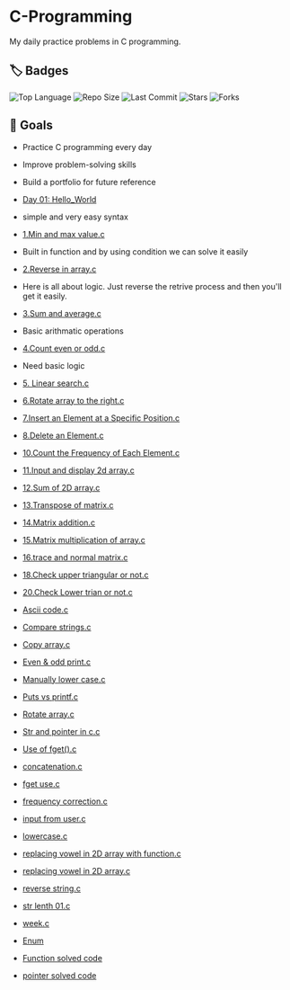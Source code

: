 # C-Programming
My daily practice problems in C programming.

## 🏷️ Badges
![Top Language](https://img.shields.io/github/languages/top/Md-sihab11/C-program)
![Repo Size](https://img.shields.io/github/repo-size/Md-sihab11/C-program)
![Last Commit](https://img.shields.io/github/last-commit/Md-sihab11/C-program)
![Stars](https://img.shields.io/github/stars/Md-sihab11/C-program?style=social)
![Forks](https://img.shields.io/github/forks/Md-sihab11/C-program?style=social)

## 🎯 Goals
- Practice C programming every day
- Improve problem-solving skills
- Build a portfolio for future reference

- [Day 01: Hello_World](./Hello_world.c)<br>
- simple and very easy syntax  
- [1.Min and max value.c](./1.Min%20and%20max%20value.c)
- Built in function and by using condition we can solve it easily  
- [2.Reverse in array.c](./2.Reverse%20in%20array.c)
- Here is all about logic. Just reverse the retrive process and then you'll get it easily.  
- [3.Sum and average.c](./3.Sum%20and%20average.c)
- Basic arithmatic operations  
- [4.Count even or odd.c](./4.Count%20even%20or%20odd.c)
- Need basic logic  
- [5. Linear search.c](./5.%20Linear%20search.c)  
- [6.Rotate array to the right.c](./6.Rotate%20array%20to%20the%20right.c)  
- [7.Insert an Element at a Specific Position.c](./7.Insert%20an%20Element%20at%20a%20Specific%20Position.c)  
- [8.Delete an Element.c](./8.Delete%20an%20Element.c)  
- [10.Count the Frequency of Each Element.c](./10.Count%20the%20Frequency%20of%20Each%20Element.c)  
- [11.Input and display 2d array.c](./11.Input%20and%20display%202d%20array.c)  
- [12.Sum of 2D array.c](./12.Sum%20of%202D%20array.c)  
- [13.Transpose of matrix.c](./13.Transpose%20of%20matrix.c)  
- [14.Matrix addition.c](./14.Matrix%20addition.c)  
- [15.Matrix multiplication of array.c](./15.Matrix%20multiplication%20of%20array.c)  
- [16.trace and normal matrix.c](./16.trace%20and%20normal%20matrix.c)  
- [18.Check upper triangular or not.c](./18.Check%20upper%20triangular%20or%20not.c)  
- [20.Check Lower trian or not.c](./20.Check%20Lower%20trian%20or%20not.c)  
- [Ascii code.c](./Ascii%20code.c)  
- [Compare strings.c](./Compare%20strings.c)  
- [Copy array.c](./Copy%20array.c)  
- [Even & odd print.c](./Even%20&%20odd%20print.c)  
- [Manually lower case.c](./Manually%20lower%20case.c)  
- [Puts vs printf.c](./Puts%20vs%20printf.c)  
- [Rotate array.c](./Rotate%20array.c)  
- [Str and pointer in c.c](./Str%20and%20pointer%20in%20c.c)  
- [Use of fget().c](./Use%20of%20fget().c)  
- [concatenation.c](./concatenation.c)  
- [fget use.c](./fget%20use.c)  
- [frequency correction.c](./frequency%20correction.c)  
- [input from user.c](./input%20from%20user.c)  
- [lowercase.c](./lowercase.c)  
- [replacing vowel in 2D array with function.c](./replacing%20vowel%20in%202D%20array%20with%20function.c)  
- [replacing vowel in 2D array.c](./replacing%20vowel%20in%202D%20array.c)  
- [reverse string.c](./reverse%20string.c)  
- [str lenth 01.c](./str%20lenth%2001.c)  
- [week.c](./week.c)  
- [Enum](./Enum)  
- [Function solved code](./Function%20solved%20code)  
- [pointer solved code](./pointer%20solved%20code)  




